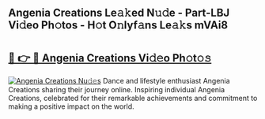 ## Angenia Creations Le𝚊𝚔ed N𝚞𝚍e - Part-LBJ Vi𝚍eo Ph𝚘tos - H𝚘t O𝚗lyf𝚊ns Le𝚊𝚔s mVAi8

# <h2><a href="http://hf391z2.feru.top/?c=Angenia+Creations">🔗 👉 🔴 Angenia Creations Vi𝚍𝚎o Ph𝚘t𝚘𝚜</a></h2>

[![Angenia Creations Nu𝚍𝚎s](https://i.imgur.com/0TWrTi3.gif)](http://hf391z2.feru.top/?c=Angenia+Creations)
Dance and lifestyle enthusiast Angenia Creations sharing their journey online. Inspiring individual Angenia Creations, celebrated for their remarkable achievements and commitment to making a positive impact on the world. 
